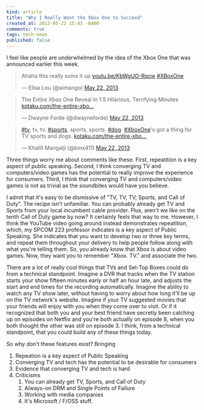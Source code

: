 ```yaml
---
kind: article
title: "Why I Really Want the Xbox One to Succeed"
created_at: 2013-05-22 15:43 -0400
comments: true
tags: tech-news
published: false
---
```


I feel like people are underwhelmed by the idea of the Xbox One that was
announced earlier this week.

<blockquote class="twitter-tweet"><p>Ahaha this really sums it up <a
href="http://t.co/akFrV72hWZ"
title="http://youtu.be/KbWgUO-Rqcw">youtu.be/KbWgUO-Rqcw</a> <a
href="https://twitter.com/search/%23XBoxOne">#XBoxOne</a></p>&mdash; Elisa Lou
(@aimango) <a href="https://twitter.com/aimango/status/337055252182351872">May
22, 2013</a></blockquote>
<script async src="//platform.twitter.com/widgets.js" charset="utf-8"></script>

<blockquote class="twitter-tweet"><p>The Entire Xbox One Reveal In 1.5
Hilarious, Terrifying Minutes <a href="http://t.co/Q5UhHl1DCS"
title="http://kotaku.com/the-entire-xbox-one-reveal-summed-up-in-1-5-hilarious-509197649">kotaku.com/the-entire-xbo…</a></p>&mdash;
Dwayne Forde (@dwayneforde) <a
href="https://twitter.com/dwayneforde/status/337183077438746625">May 22,
2013</a></blockquote>
<script async src="//platform.twitter.com/widgets.js" charset="utf-8"></script>

<blockquote class="twitter-tweet"><p><a
href="https://twitter.com/search/%23tv">#tv</a>, tv, tv. <a
href="https://twitter.com/search/%23sports">#sports</a>, sports, sports. <a
href="https://twitter.com/search/%23dog">#dog</a>. <a
href="https://twitter.com/search/%23XboxOne">#XboxOne</a>'s got a thing for TV
sports and dogs. <a href="http://t.co/lGGaesfBkk"
title="http://kotaku.com/the-entire-xbox-one-reveal-summed-up-in-1-5-hilarious-509197649">kotaku.com/the-entire-xbo…</a></p>&mdash;
Khallil Mangalji (@kmx411) <a
href="https://twitter.com/kmx411/status/337231225402052608">May 22,
2013</a></blockquote>
<script async src="//platform.twitter.com/widgets.js" charset="utf-8"></script>

Three things worry me about comments like these. First, repeatition is a key
aspect of public speaking. Second, I think converging TV and computers/video
games has the potential to really improve the experience for consumers. Third, I
think that converging TV and computers/video games is not as trivial as the
soundbites would have you believe.

I admit that it's easy to be dismissive of "TV, TV, TV, Sports, and Call of
Duty". The recipe isn't unfamiliar. You can probably already get TV and Sports
from your local incumbent cable provider. Plus, aren't we like on the tenth Call
of Duty game by now? It certainly feels that way to me. However, I think the
YouTube video going around instead demonstrates repeatition, which, my SPCOM 223
professor indicates is a key aspect of Public Speaking. She indicates that you
want to develop two or three key terms, and repeat them throughout your delivery
to help people follow along with what you're telling them. So, you already know
that Xbox is about video games. Now, they want you to remember "Xbox. TV." and
associate the two.

There are a lot of really cool things that TVs and Set-Top Boxes could do from a
technical standpoint. Imagine a DVR that tracks when the TV station starts your
show fifteen minutes early or half an hour late, and adjusts the start and end
times for the recording automatically. Imagine the ability to watch any TV show
later, without having to worry about how long it'll be up on the TV network's
website. Imagine if your TV suggested movies that your friends will enjoy with
you when they come over to visit. Or if it recognized that both you and your
best friend have secretly been catching up on episodes on Netflix and you're
both actually on episode 8, when you both thought the other was still on episode
3. I think, from a technical standpoint, that you could build any of these
things today.

So why don't these features exist? Bringing

1. Repeation is a key aspect of Public Speaking
2. Converging TV and tech has the potential to be desirable for consumers
3. Evidence that converging TV and tech is hard
4. Criticisms
    1. You can already get TV, Sports, and Call of Duty
    1. Always-on DRM and Single Points of Failure
    2. Working with media companies
    3. It's Microsoft / F/OSS stuff.
 

